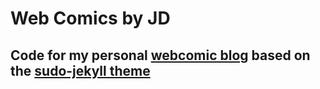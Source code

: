 # Web Comics by JD

## Code for my personal [webcomic blog](https://jatindhankhar.in/comics) based on the [sudo-jekyll theme](https://github.com/oneohthree/sudo-jekyll)
